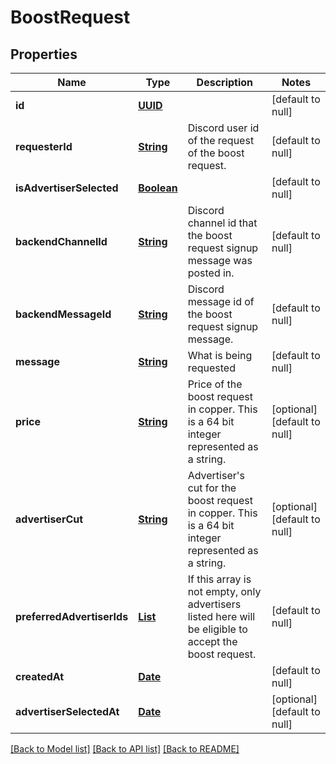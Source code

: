 # BoostRequest
## Properties

Name | Type | Description | Notes
------------ | ------------- | ------------- | -------------
**id** | [**UUID**](UUID.md) |  | [default to null]
**requesterId** | [**String**](string.md) | Discord user id of the request of the boost request. | [default to null]
**isAdvertiserSelected** | [**Boolean**](boolean.md) |  | [default to null]
**backendChannelId** | [**String**](string.md) | Discord channel id that the boost request signup message was posted in. | [default to null]
**backendMessageId** | [**String**](string.md) | Discord message id of the boost request signup message. | [default to null]
**message** | [**String**](string.md) | What is being requested | [default to null]
**price** | [**String**](string.md) | Price of the boost request in copper. This is a 64 bit integer represented as a string. | [optional] [default to null]
**advertiserCut** | [**String**](string.md) | Advertiser&#39;s cut for the boost request in copper. This is a 64 bit integer represented as a string. | [optional] [default to null]
**preferredAdvertiserIds** | [**List**](string.md) | If this array is not empty, only advertisers listed here will be eligible to accept the boost request. | [default to null]
**createdAt** | [**Date**](DateTime.md) |  | [default to null]
**advertiserSelectedAt** | [**Date**](DateTime.md) |  | [optional] [default to null]

[[Back to Model list]](../README.md#documentation-for-models) [[Back to API list]](../README.md#documentation-for-api-endpoints) [[Back to README]](../README.md)

